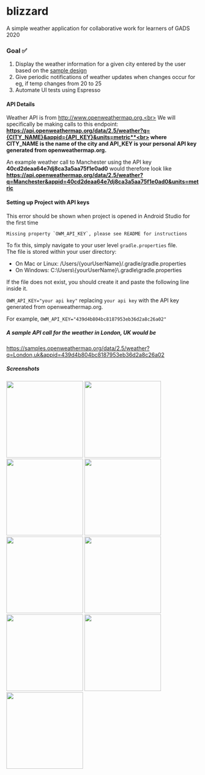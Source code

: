 

# blizzard
A simple weather application for collaborative work for learners of GADS 2020

### Goal ✅

 1. Display the weather information for a given city entered by the user
    based on the <a href ="https://github.com/rafsanjani/blizzard/blob/master/design/Blizzard.xd">
    sample design</a>
 2. Give periodic notifications of weather updates when changes occur for eg, if temp changes from 20 to 25
 3. Automate UI tests using Espresso

#### API Details
Weather API is from http://www.openweathermap.org.<br>
We will specifically be making calls to this endpoint:<br>
**https://api.openweathermap.org/data/2.5/weather?q={CITY_NAME}&appid={API_KEY}&units=metric**<br>
where CITY_NAME is the name of the city and API_KEY is your personal API key generated from openweathermap.org.**

An example weather call to Manchester using the API key **40cd2deaa64e7dj8ca3a5aa75f1e0ad0** would therefore look like <br> **https://api.openweathermap.org/data/2.5/weather?q=Manchester&appid=40cd2deaa64e7dj8ca3a5aa75f1e0ad0&units=metric**

#### Setting up Project with API keys
This error should be shown when project is opened in Android Studio for the first time

    Missing property `OWM_API_KEY`, please see README for instructions
   
To fix this, simply navigate to your user level `gradle.properties` file. <br>
The file is stored within your user directory:
 - On Mac or Linux: /Users/{yourUserName}/.gradle/gradle.properties
 - On Windows: C:\Users\\{yourUserName}\\.gradle\gradle.properties
 
If the file does not exist, you should create it and paste the following line inside it. 

   `OWM_API_KEY="your api key"` replacing `your api key` with the API key generated from openweathermap.org. <br>
   
   For example,
   `OWM_API_KEY="439d4b804bc8187953eb36d2a8c26a02"`

##### A sample API call for the weather in London, UK would be <br>
https://samples.openweathermap.org/data/2.5/weather?q=London,uk&appid=439d4b804bc8187953eb36d2a8c26a02

##### Screenshots

<p float="left">
  <img src="https://github.com/lokaimoma/blizzard/blob/master/Screenshots/Screenshot_20200819-104313.jpg" width="200 height="auto" />
  <img src="https://github.com/lokaimoma/blizzard/blob/master/Screenshots/Screenshot_20200818-141917.jpg" width="200 height="auto" />
  <img src="https://github.com/lokaimoma/blizzard/blob/master/Screenshots/Screenshot_20200818-141927.jpg" width="200 height="auto" />
  <img src="https://github.com/lokaimoma/blizzard/blob/master/Screenshots/Screenshot_20200818-142147.jpg" width="200 height="auto" />
  <img src="https://github.com/lokaimoma/blizzard/blob/master/Screenshots/Screenshot_20200818-142154.jpg" width="200 height="auto" />
  <img src="https://github.com/lokaimoma/blizzard/blob/master/Screenshots/Screenshot_20200818-215708.jpg" width="200 height="auto" />
  <img src="https://github.com/lokaimoma/blizzard/blob/master/Screenshots/Screenshot_20200818-215716.jpg" width="200 height="auto" />
  <img src="https://github.com/lokaimoma/blizzard/blob/master/Screenshots/Screenshot_20200818-230334.jpg" width="200 height="auto" />
  <img src="https://github.com/lokaimoma/blizzard/blob/master/Screenshots/Screenshot_20200819-021929.jpg" width="200 height="auto" />
</p>



